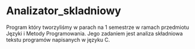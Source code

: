 # Analizator_skladniowy
Program który tworzyliśmy w parach na 1 semestrze w ramach przedmiotu Języki i Metody Programowania. Jego zadaniem jest analiza składniowa tekstu programów napisanych w języku C.
